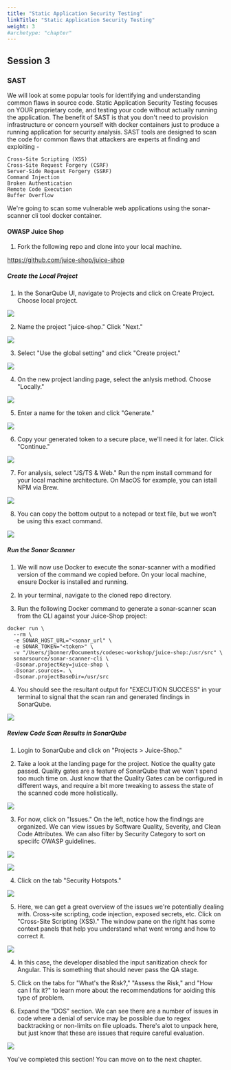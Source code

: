 ```yaml
---
title: "Static Application Security Testing"
linkTitle: "Static Application Security Testing"
weight: 3
#archetype: "chapter"
---
```


## Session 3

### SAST

We will look at some popular tools for identifying and understanding common flaws in source code. Static Application Security Testing focuses on YOUR proprietary code, and testing your code without actually running the application. The benefit of SAST is that you don't need to provision infrastructure or concern yourself with docker containers just to produce a running application for security analysis. SAST tools are designed to scan the code for common flaws that attackers are experts at finding and exploiting - 

```
Cross-Site Scripting (XSS) 
Cross-Site Request Forgery (CSRF)
Server-Side Request Forgery (SSRF)
Command Injection
Broken Authentication
Remote Code Execution
Buffer Overflow
```

We're going to scan some vulnerable web applications using the sonar-scanner cli tool docker container. 

#### OWASP Juice Shop

1. Fork the following repo and clone into your local machine. 

https://github.com/juice-shop/juice-shop 

##### Create the Local Project
1. In the SonarQube UI, navigate to Projects and click on Create Project. Choose local project.

![](img/sonarq-6.png)

2. Name the project "juice-shop." Click "Next."

![](img/sast-1.png)

3. Select "Use the global setting" and click "Create project."

![](img/sonarq-8.png)

4. On the new project landing page, select the anlysis method. Choose "Locally."

![](img/sast-2.png)

5. Enter a name for the token and click "Generate."

![](img/sast-3.png)

6. Copy your generated token to a secure place, we'll need it for later. Click "Continue."

![](img/sast-4.png)

7. For analysis, select "JS/TS & Web." Run the npm install command for your local machine architecture. On MacOS for example, you can istall NPM via Brew.

![](img/sast-5.png)

8. You can copy the bottom output to a notepad or text file, but we won't be using this exact command.

![](img/sast-6.png)


##### Run the Sonar Scanner 

1. We will now use Docker to execute the sonar-scanner with a modified version of the command we copied before. On your local machine, ensure Docker is installed and running. 

2. In your terminal, navigate to the cloned repo directory. 

3. Run the following Docker command to generate a sonar-scanner scan from the CLI against your Juice-Shop project:

```
docker run \
  --rm \
  -e SONAR_HOST_URL="<sonar_url" \
  -e SONAR_TOKEN="<token>" \
  -v "/Users/jbonner/Documents/codesec-workshop/juice-shop:/usr/src" \
  sonarsource/sonar-scanner-cli \
  -Dsonar.projectKey=juice-shop \
  -Dsonar.sources=. \
  -Dsonar.projectBaseDir=/usr/src
```

4. You should see the resultant output for "EXECUTION SUCCESS" in your terminal to signal that the scan ran and generated findings in SonarQube. 

![](img/sast-7.png)

##### Review Code Scan Results in SonarQube

1. Login to SonarQube and click on "Projects > Juice-Shop."

2. Take a look at the landing page for the project. Notice the quality gate passed. Quality gates are a feature of SonarQube that we won't spend too much time on. Just know that the Quality Gates can be configured in different ways, and require a bit more tweaking to assess the state of the scanned code more holistically. 

![](img/sast-8.png)

3. For now, click on "Issues." On the left, notice how the findings are organized. We can view issues by Software Quality, Severity, and Clean Code Attributes. We can also filter by Security Category to sort on speciifc OWASP guidelines. 

![](img/sast-9.png)

![](img/sast-10.png)

4. Click on the tab "Security Hotspots." 

![](img/sast-11.png)

5. Here, we can get a great overview of the issues we're potentially dealing with. Cross-site scripting, code injection, exposed secrets, etc. Click on "Cross-Site Scripting (XSS)." The window pane on the right has some context panels that help you understand what went wrong and how to correct it. 

![](img/sast-12.png)

4. In this case, the developer disabled the input sanitization check for Angular. This is something that should never pass the QA stage. 

5. Click on the tabs for "What's the Risk?," "Assess the Risk," and "How can I fix it?" to learn more about the recommendations for aoiding this type of problem. 

6. Expand the "DOS" section. We can see there are a number of issues in code where a denial of service may be possible due to regex backtracking or non-limits on file uploads. There's alot to unpack here, but just know that these are issues that require careful evaluation. 

![](img/dos.png)


You've completed this section! You can move on to the next chapter. 